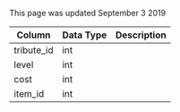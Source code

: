 This page was updated September 3 2019

| Column     | Data Type | Description |
| ---------- | --------- | ----------- |
| tribute_id | int       |             |
| level      | int       |             |
| cost       | int       |             |
| item_id    | int       |             |